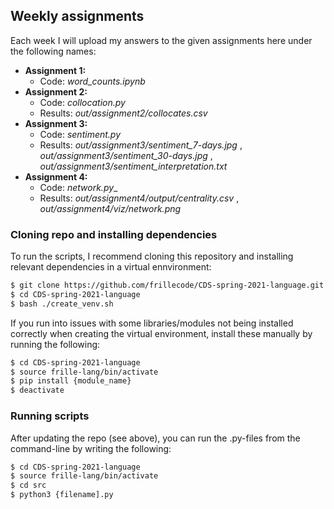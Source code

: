## Weekly assignments
Each week I will upload my answers to the given assignments here under the following names:
- __Assignment 1:__   
  - Code: _word\_counts.ipynb_  
- __Assignment 2:__ 
  - Code: _collocation.py_  
  - Results: _out/assignment2/collocates.csv_
- __Assignment 3:__ 
  - Code: _sentiment.py_
  - Results: _out/assignment3/sentiment_7-days.jpg_ , _out/assignment3/sentiment_30-days.jpg_ , _out/assignment3/sentiment_interpretation.txt_  
- __Assignment 4:__
  - Code: _network.py__  
  - Results: _out/assignment4/output/centrality.csv_ , _out/assignment4/viz/network.png_  

### Cloning repo and installing dependencies 
To run the scripts, I recommend cloning this repository and installing relevant dependencies in a virtual ennvironment:

```bash
$ git clone https://github.com/frillecode/CDS-spring-2021-language.git
$ cd CDS-spring-2021-language
$ bash ./create_venv.sh
````
If you run into issues with some libraries/modules not being installed correctly when creating the virtual environment, install these manually by running the following:  
```bash
$ cd CDS-spring-2021-language
$ source frille-lang/bin/activate
$ pip install {module_name}
$ deactivate
```

### Running scripts
After updating the repo (see above), you can run the .py-files from the command-line by writing the following:
``` bash
$ cd CDS-spring-2021-language
$ source frille-lang/bin/activate
$ cd src
$ python3 {filename].py
```
